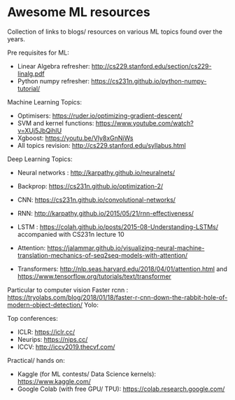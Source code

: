 # Awesome ML resources
Collection of links to blogs/ resources on various ML topics found over the years.

Pre requisites for ML:
* Linear Algebra refresher: http://cs229.stanford.edu/section/cs229-linalg.pdf
* Python numpy refresher: https://cs231n.github.io/python-numpy-tutorial/

Machine Learning Topics:
* Optimisers: https://ruder.io/optimizing-gradient-descent/
* SVM and kernel functions: https://www.youtube.com/watch?v=XUj5JbQihlU
* Xgboost: https://youtu.be/Vly8xGnNiWs
* All topics revision: http://cs229.stanford.edu/syllabus.html

Deep Learning Topics: 
* Neural networks : http://karpathy.github.io/neuralnets/
* Backprop: https://cs231n.github.io/optimization-2/
* CNN: https://cs231n.github.io/convolutional-networks/
* RNN: http://karpathy.github.io/2015/05/21/rnn-effectiveness/
* LSTM : https://colah.github.io/posts/2015-08-Understanding-LSTMs/ accompanied with CS231n lecture 10

* Attention: https://jalammar.github.io/visualizing-neural-machine-translation-mechanics-of-seq2seq-models-with-attention/
* Transformers: http://nlp.seas.harvard.edu/2018/04/01/attention.html and https://www.tensorflow.org/tutorials/text/transformer


Particular to computer vision
Faster rcnn : https://tryolabs.com/blog/2018/01/18/faster-r-cnn-down-the-rabbit-hole-of-modern-object-detection/
Yolo: 

Top conferences: 
* ICLR: https://iclr.cc/
* Neurips: https://nips.cc/
* ICCV: http://iccv2019.thecvf.com/

Practical/ hands on: 
* Kaggle (for ML contests/ Data Science kernels):  https://www.kaggle.com/
* Google Colab (with free GPU/ TPU): https://colab.research.google.com/
